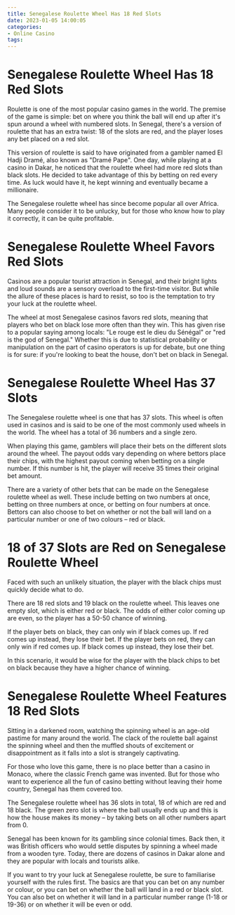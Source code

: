 ```yaml
---
title: Senegalese Roulette Wheel Has 18 Red Slots 
date: 2023-01-05 14:00:05
categories:
- Online Casino
tags:
---
```



#  Senegalese Roulette Wheel Has 18 Red Slots 

Roulette is one of the most popular casino games in the world. The premise of the game is simple: bet on where you think the ball will end up after it's spun around a wheel with numbered slots. In Senegal, there's a version of roulette that has an extra twist: 18 of the slots are red, and the player loses any bet placed on a red slot.

This version of roulette is said to have originated from a gambler named El Hadji Dramé, also known as "Dramé Pape". One day, while playing at a casino in Dakar, he noticed that the roulette wheel had more red slots than black slots. He decided to take advantage of this by betting on red every time. As luck would have it, he kept winning and eventually became a millionaire.

The Senegalese roulette wheel has since become popular all over Africa. Many people consider it to be unlucky, but for those who know how to play it correctly, it can be quite profitable.

#  Senegalese Roulette Wheel Favors Red Slots 

Casinos are a popular tourist attraction in Senegal, and their bright lights and loud sounds are a sensory overload to the first-time visitor. But while the allure of these places is hard to resist, so too is the temptation to try your luck at the roulette wheel.




The wheel at most Senegalese casinos favors red slots, meaning that players who bet on black lose more often than they win. This has given rise to a popular saying among locals: "Le rouge est le dieu du Sénégal" or "red is the god of Senegal." Whether this is due to statistical probability or manipulation on the part of casino operators is up for debate, but one thing is for sure: if you're looking to beat the house, don't bet on black in Senegal.

#  Senegalese Roulette Wheel Has 37 Slots 

The Senegalese roulette wheel is one that has 37 slots. This wheel is often used in casinos and is said to be one of the most commonly used wheels in the world. The wheel has a total of 36 numbers and a single zero.

When playing this game, gamblers will place their bets on the different slots around the wheel. The payout odds vary depending on where bettors place their chips, with the highest payout coming when betting on a single number. If this number is hit, the player will receive 35 times their original bet amount.

There are a variety of other bets that can be made on the Senegalese roulette wheel as well. These include betting on two numbers at once, betting on three numbers at once, or betting on four numbers at once. Bettors can also choose to bet on whether or not the ball will land on a particular number or one of two colours – red or black.

#  18 of 37 Slots are Red on Senegalese Roulette Wheel 

Faced with such an unlikely situation, the player with the black chips must quickly decide what to do. 

There are 18 red slots and 19 black on the roulette wheel. This leaves one empty slot, which is either red or black. The odds of either color coming up are even, so the player has a 50-50 chance of winning. 

If the player bets on black, they can only win if black comes up. If red comes up instead, they lose their bet. If the player bets on red, they can only win if red comes up. If black comes up instead, they lose their bet. 

In this scenario, it would be wise for the player with the black chips to bet on black because they have a higher chance of winning.

#  Senegalese Roulette Wheel Features 18 Red Slots

Sitting in a darkened room, watching the spinning wheel is an age-old pastime for many around the world. The clack of the roulette ball against the spinning wheel and then the muffled shouts of excitement or disappointment as it falls into a slot is strangely captivating.

For those who love this game, there is no place better than a casino in Monaco, where the classic French game was invented. But for those who want to experience all the fun of casino betting without leaving their home country, Senegal has them covered too.

The Senegalese roulette wheel has 36 slots in total, 18 of which are red and 18 black. The green zero slot is where the ball usually ends up and this is how the house makes its money – by taking bets on all other numbers apart from 0.

Senegal has been known for its gambling since colonial times. Back then, it was British officers who would settle disputes by spinning a wheel made from a wooden tyre. Today, there are dozens of casinos in Dakar alone and they are popular with locals and tourists alike.

If you want to try your luck at Senegalese roulette, be sure to familiarise yourself with the rules first. The basics are that you can bet on any number or colour, or you can bet on whether the ball will land in a red or black slot. You can also bet on whether it will land in a particular number range (1-18 or 19-36) or on whether it will be even or odd.